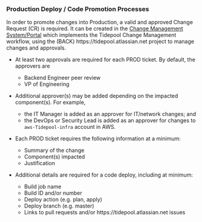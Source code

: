 ### Production Deploy / Code Promotion Processes

In order to promote changes into Production, a valid and approved Change Request
(CR) is required. It can be created in the [Change Management System/Portal][1]
which implements the Tidepool Change Management workflow, using the 
(BACK) https:&#x2F;&#x2F;tidepool.atlassian.net project to manage
changes and approvals.

[1]: https://tidepool.atlassian.net

* At least two approvals are required for each PROD ticket.  By default, the
  approvers are

    - Backend Engineer peer review
    - VP of Engineering

* Additional approver(s) may be added depending on the impacted component(s).
  For example,

    - the IT Manager is added as an approver for IT/network changes; and
    - the DevOps or Security Lead is added as an approver for changes to `aws-Tidepool-infra`
      account in AWS.

* Each PROD ticket requires the following information at a minimum:

    - Summary of the change
    - Component(s) impacted
    - Justification

* Additional details are required for a code deploy, including at minimum:

    - Build job name
    - Build ID and/or number
    - Deploy action (e.g. plan, apply)
    - Deploy branch (e.g. master)
    - Links to pull requests and/or https:&#x2F;&#x2F;tidepool.atlassian.net issues
 